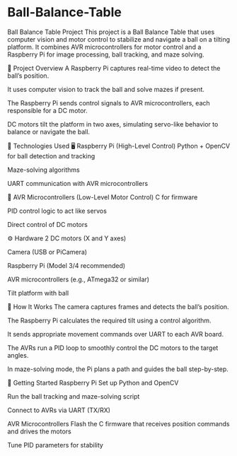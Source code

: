 # Ball-Balance-Table
Ball Balance Table Project
This project is a Ball Balance Table that uses computer vision and motor control to stabilize and navigate a ball on a tilting platform. It combines AVR microcontrollers for motor control and a Raspberry Pi for image processing, ball tracking, and maze solving.

🧠 Project Overview
A Raspberry Pi captures real-time video to detect the ball’s position.

It uses computer vision to track the ball and solve mazes if present.

The Raspberry Pi sends control signals to AVR microcontrollers, each responsible for a DC motor.

DC motors tilt the platform in two axes, simulating servo-like behavior to balance or navigate the ball.

🧰 Technologies Used
🖥️ Raspberry Pi (High-Level Control)
Python + OpenCV for ball detection and tracking

Maze-solving algorithms

UART communication with AVR microcontrollers

🔧 AVR Microcontrollers (Low-Level Motor Control)
C for firmware

PID control logic to act like servos

Direct control of DC motors

⚙️ Hardware
2 DC motors (X and Y axes)

Camera (USB or PiCamera)

Raspberry Pi (Model 3/4 recommended)

AVR microcontrollers (e.g., ATmega32 or similar)

Tilt platform with ball

🎥 How It Works
The camera captures frames and detects the ball’s position.

The Raspberry Pi calculates the required tilt using a control algorithm.

It sends appropriate movement commands over UART to each AVR board.

The AVRs run a PID loop to smoothly control the DC motors to the target angles.

In maze-solving mode, the Pi plans a path and guides the ball step-by-step.

🚀 Getting Started
Raspberry Pi
Set up Python and OpenCV

Run the ball tracking and maze-solving script

Connect to AVRs via UART (TX/RX)

AVR Microcontrollers
Flash the C firmware that receives position commands and drives the motors

Tune PID parameters for stability

